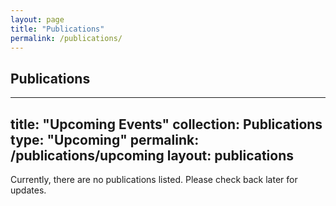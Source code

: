 ```yaml
---
layout: page
title: "Publications"
permalink: /publications/
---
```


## Publications


---
title: "Upcoming Events"
collection: Publications
type: "Upcoming"
permalink: /publications/upcoming
layout: publications
---

Currently, there are no publications listed. Please check back later for updates.
